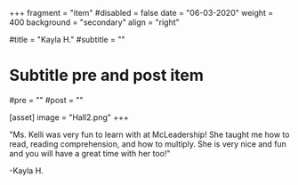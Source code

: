 +++
fragment = "item"
#disabled = false
date = "06-03-2020"
weight = 400
background = "secondary"
align = "right"

#title = "Kayla H."
#subtitle = ""

# Subtitle pre and post item
#pre = ""
#post = ""

[asset]
  image = "Hall2.png"
+++

"Ms. Kelli was very fun to learn with at McLeadership! She taught me how to read, reading comprehension, and how to multiply. She is very nice and fun and you will have a great time with her too!"

-Kayla H.